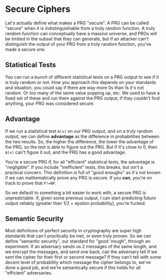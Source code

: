 # Secure Ciphers

Let's actually define what makes a PRG "secure". A PRG can be called "secure" when it is indistinguishable from a truly random function. A truly random function can conceptually have a massive universe, and PRGs will be limited in the subset that they can generate, but if an attacker can't distinguish the output of your PRG from a truly random function, you've made a secure one.

## Statistical Tests

You can run a bunch of different statistical tests on a PRG output to see if it is truly random or not. How you approach this depends on your standards and situation, you could say if there are way more 0s than 1s it's not random. Or too many of the same value popping up, etc. We used to have a fixed set of these and run them against the PRG output, if they couldn't find anything, your PRG was considered secure.

## Advantage

If we run a statistical test `A(x)` on our PRG output, and on a truly random output, we can define **advantage** as the difference in probabilities between the two results. So, the higher the difference, the lower the advantage of the PRG, so the test is able to figure out the PRG. But if it's close to 0, then `A(x)` can't figure it out, and the PRG has a good advantage.

You're a secure PRG if, for all "efficient" statistical tests, the advantage is "negligible". If you include "inefficient" tests, this breaks, but isn't a practical concern. This definition is full of "good enoughs" as it's not known if we can mathematically prove any PRG is secure. If you **can**, you're on track to prove that `P!=NP`.

So we default to something a bit easier to work with, a secure PRG is unpredictable. If, given some previous output, I can start predicting future output reliably (greater than 1/2 + epsilon probability), you're fucked.

## Semantic Security

Most definitions of perfect security in cryptography are super high standards that can't practically be met, or even truly proven. So we can define "semantic security", our standard for "good 'nough", through an experiment. If an adversary sends us 2 messages of the same length, and we encrypt the messages, and send one back, can the adversary tell if we sent the cipher for their first or second message? If they can't tell with some decent level of probability which message the cipher belongs to, we've done a good job, and we're semantically secure if this holds for all "efficient" adversaries.
